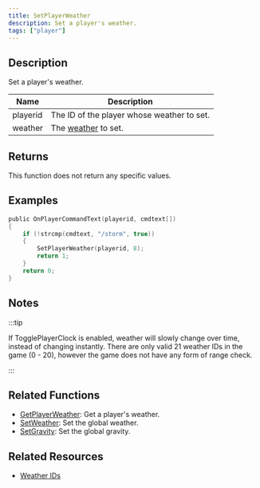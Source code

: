 ```yaml
---
title: SetPlayerWeather
description: Set a player's weather.
tags: ["player"]
---
```


## Description

Set a player's weather.

| Name     | Description                                    |
| -------- | ---------------------------------------------- |
| playerid | The ID of the player whose weather to set.     |
| weather  | The [weather](../resources/weatherid) to set.  |

## Returns

This function does not return any specific values.

## Examples

```c
public OnPlayerCommandText(playerid, cmdtext[])
{
    if (!strcmp(cmdtext, "/storm", true))
    {
        SetPlayerWeather(playerid, 8);
        return 1;
    }
    return 0;
}
```

## Notes

:::tip

If TogglePlayerClock is enabled, weather will slowly change over time, instead of changing instantly. There are only valid 21 weather IDs in the game (0 - 20), however the game does not have any form of range check.

:::

## Related Functions

- [GetPlayerWeather](GetPlayerWeather): Get a player's weather.
- [SetWeather](SetWeather): Set the global weather.
- [SetGravity](SetGravity): Set the global gravity.

## Related Resources

- [Weather IDs](../resources/weatherid)
